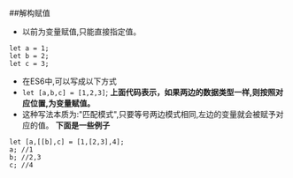 ##解构赋值
- 以前为变量赋值,只能直接指定值。
```
let a = 1;
let b = 2;
let c = 3;
```
- 在ES6中,可以写成以下方式
- `let [a,b,c] = [1,2,3]`;
**上面代码表示，如果两边的数据类型一样,则按照对应位置,为变量赋值。**
- 这种写法本质为:"匹配模式",只要等号两边模式相同,左边的变量就会被赋予对应的值。
**下面是一些例子**
```
let [a,[[b],c] = [1,[2,3],4];
a; //1
b; //2,3
c; //4
```